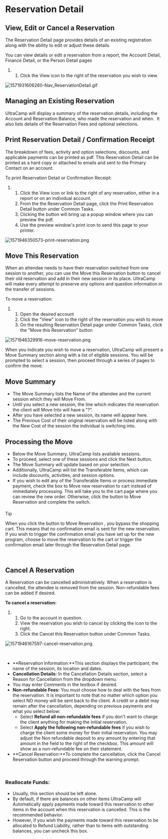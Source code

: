# Reservation Detail
## View, Edit or Cancel a Reservation


The Reservation Detail page provides details of an existing registration along with the ability to edit or adjust these details.  


You can view details or edit a reservation from a report, the Account Detail, Finance Detail, or the Person Detail pages


1. 1. Click the View icon to the right of the reservation you wish to view.


![1571931606260-Nav_ReservationDetail.gif](https://help.ultracamp.com/hc/article_attachments/7702443974676/1571931606260-Nav_ReservationDetail.gif)  
  



## 


## Managing an Existing Reservation


UltraCamp will display a summary of the reservation details, including the Account and Reservation Balance, who made the reservation and when.  It also lists details of the Reservation Fees and optional selections.  



  
  



## Print Reservation Detail / Confirmation Receipt


The breakdown of fees, activity and option selections, discounts, and applicable payments can be printed as pdf. This Reservation Detail can be printed as a hard copy or attached to emails and sent to the Primary Contact on an account.    


To print Reservation Detail or Confirmation Receipt:


1. 1. Click the View icon or link to the right of any reservation, either in a report or on an individual account.
	2. From the the Reservation Detail page, click the Print Reservation Detail button under Common Tasks.
	3. Clicking the button will bring up a popup window where you can preview the pdf.
	4. Use the preview window's print icon to send this page to your printer.


![1571946350573-print-reservation.png](https://help.ultracamp.com/hc/article_attachments/7702444845972/1571946350573-print-reservation.png)  
  



## 


## Move This Reservation


When an attendee needs to have their reservation switched from one session to another, you can use the Move this Reservation button to cancel their old reservation and add in their new session in its place. UltraCamp will make every attempt to preserve any options and question information in the transfer of sessions.    


To move a reservation:


1. 1. Open the desired account
	2. Click the "View" icon to the right of the reservation you wish to move
	3. On the resulting Reservation Detail page under Common Tasks, click the "Move this Reservation" button


![1571946329916-move-reservation.png](https://help.ultracamp.com/hc/article_attachments/7702497251604/1571946329916-move-reservation.png)


When you indicate you wish to move a reservation, UltraCamp will present a Move Summary section along with a list of eligible sessions. You will be prompted to select a session, then proceed through a series of pages to confirm the move.


## 


## Move Summary


* The Move Summary lists the Name of the attendee and the current session which they will Move From.
* Until you select a new session, the line which indicates the reservation the client will Move Into will have a "?".
* After you have selected a new session, its name will appear here.
* The Previous Cost of their original reservation will be listed along with the New Cost of the session the individual is switching into.


## 


## Processing the Move


* Below the Move Summary, UltraCamp lists available sessions.
* To proceed, select one of these sessions and click the Next button.
* The Move Summary will update based on your selection.
* Additionally, UltraCamp will list the Transferable Items, which can include discounts, activities, and session options.
* If you wish to edit any of the Transferable Items or process immediate payment, check the box to Move new reservation to cart instead of immediately processing. This will take you to the cart page where you can review the new order. Otherwise, click the button to Move Reservation and complete the switch.



#### 
 Tip


When you click the button to Move Reservation , you bypass the shopping cart. This means that no confirmation email is sent for the new reservation. If you wish to trigger the confirmation email you have set up for the new program, choose to move the reservation to the cart or trigger the confirmation email later through the Reservation Detail page.



 


## Cancel A Reservation


A Reservation can be cancelled administratively. When a reservation is cancelled, the attendee is removed from the session. Non-refundable fees can be added if desired.    


**To cancel a reservation:**


1. 1. Go to the account in question.
	2. View the reservation you wish to cancel by clicking the icon to the right.
	3. Click the Cancel this Reservation button under Common Tasks.


![1571946167597-cancel-reservation.png](https://help.ultracamp.com/hc/article_attachments/7702498935060/1571946167597-cancel-reservation.png)



 


* **Reservation Information:**This section displays the participant, the name of the session, its location and dates.
* **Cancellation Details:** In the Cancellation Details section, select a Reason for Cancellation from the dropdown menu.
* You may enter Comments in the textbox if desired.
* **Non-refundable Fees:** You must choose how to deal with the fees from the reservation. It is important to note that no matter which option you select NO money will be sent back to the client. A credit or a debit may remain after the cancellation, depending on previous payments and what you select below:
	+ Select **Refund all non-refundable fees** if you don't want to charge the client anything for making the initial reservation.
	+ Select **Apply the following non-refundable fees** if you wish to charge the client some money for their initial reservation. You may adjust the Non refundable deposit to any amount by entering that amount in the field to the right of the checkbox. This amount will show as a non-refundable fee on their statement.
* **Cancel Reservation:**To complete the cancellation, click the Cancel Reservation button and proceed through the warning prompt.


 


### **Reallocate Funds:**


* Usually, this section should be left alone.
* By default, if there are balances on other items UltraCamp will Automatically apply payments made toward this reservation to other items in the account when this reservation is cancelled. This is the recommended behavior.
* However, if you wish the payments made toward this reservation to be allocated to Refund Liability, rather than to items with outstanding balances, you can uncheck this box.


  
  



  
  


